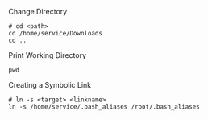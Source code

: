 

Change Directory

    # cd <path>
    cd /home/service/Downloads
    cd ..

Print Working Directory

    pwd




Creating a Symbolic Link

    # ln -s <target> <linkname>
    ln -s /home/service/.bash_aliases /root/.bash_aliases